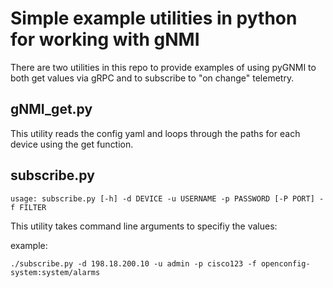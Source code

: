 # Simple example utilities in python for working with gNMI

There are two utilities in this repo to provide examples of using pyGNMI to both get values via gRPC and to subscribe to "on change" telemetry. 

## gNMI_get.py

This utility reads the config yaml and loops through the paths for each device using the get function. 

## subscribe.py

    usage: subscribe.py [-h] -d DEVICE -u USERNAME -p PASSWORD [-P PORT] -f FILTER

This utility takes command line arguments to specifiy the values:

example:

    ./subscribe.py -d 198.18.200.10 -u admin -p cisco123 -f openconfig-system:system/alarms  

